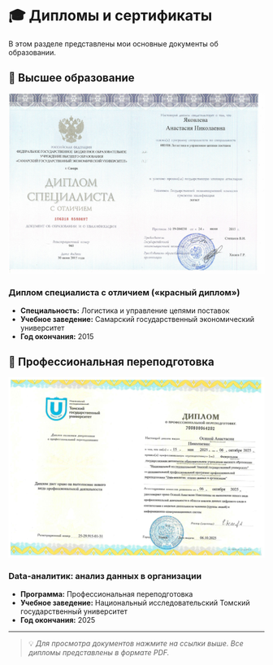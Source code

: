 # 🎓 Дипломы и сертификаты

В этом разделе представлены мои основные документы об образовании.

## 📜 Высшее образование

![Диплом СГЭУ](https://raw.githubusercontent.com/Anastasiya-analyst/diploma-keeper/refs/heads/main/images/%D1%81%D0%BA%D0%B0%D0%BD%20%D0%A1%D0%93%D0%AD%D0%A3%20%D0%BB%D0%BE%D0%B3%D0%B8%D1%81%D1%82.jpg)
### Диплом специалиста с отличием («красный диплом»)
- **Специальность:** Логистика и управление цепями поставок
- **Учебное заведение:** Самарский государственный экономический университет
- **Год окончания:** 2015

## 🔄 Профессиональная переподготовка

![Диплом СГЭУ](https://raw.githubusercontent.com/Anastasiya-analyst/diploma-keeper/refs/heads/main/images/%D1%81%D0%BA%D0%B0%D0%BD%20%D0%A2%D0%93%D0%A3%20%D0%B0%D0%BD%D0%B0%D0%BB%D0%B8%D1%82%D0%B8%D0%BA.jpg)

### Data-аналитик: анализ данных в организации
- **Программа:** Профессиональная переподготовка
- **Учебное заведение:** Национальный исследовательский Томский государственный университет
- **Год окончания:** 2025

---

> 💡 *Для просмотра документов нажмите на ссылки выше. Все дипломы представлены в формате PDF.*
